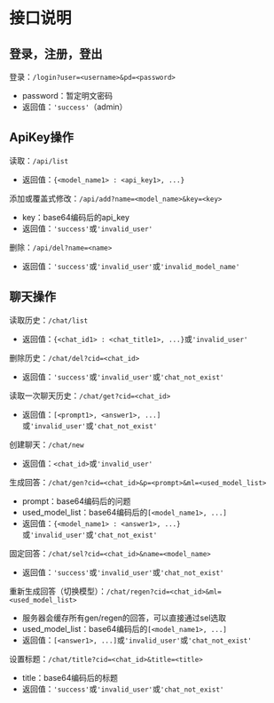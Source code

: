 # 接口说明

## 登录，注册，登出

登录：`/login?user=<username>&pd=<password>`

* password：暂定明文密码
* 返回值：`'success'`（admin）

## ApiKey操作

读取：`/api/list`

* 返回值：`{<model_name1> : <api_key1>, ...}`

添加或覆盖式修改：`/api/add?name=<model_name>&key=<key>`

* key：base64编码后的api_key
* 返回值：`'success'`或`'invalid_user'`

删除：`/api/del?name=<name>`

* 返回值：`'success'`或`'invalid_user'`或`'invalid_model_name'`

## 聊天操作

读取历史：`/chat/list`

* 返回值：`{<chat_id1> : <chat_title1>, ...}`或`'invalid_user'`
  
删除历史：`/chat/del?cid=<chat_id>`

* 返回值：`'success'`或`'invalid_user'`或`'chat_not_exist'`

读取一次聊天历史：`/chat/get?cid=<chat_id>`

* 返回值：`[<prompt1>, <answer1>, ...]`或`'invalid_user'`或`'chat_not_exist'`

创建聊天：`/chat/new`

* 返回值：`<chat_id>`或`'invalid_user'`

生成回答：`/chat/gen?cid=<chat_id>&p=<prompt>&ml=<used_model_list>`

* prompt：base64编码后的问题
* used_model_list：base64编码后的`[<model_name1>, ...]`
* 返回值：`{<model_name1> : <answer1>, ...}`或`'invalid_user'`或`'chat_not_exist'`

固定回答：`/chat/sel?cid=<chat_id>&name=<model_name>`

* 返回值：`'success'`或`'invalid_user'`或`'chat_not_exist'`

重新生成回答（切换模型）：`/chat/regen?cid=<chat_id>&ml=<used_model_list>`

* 服务器会缓存所有gen/regen的回答，可以直接通过sel选取
* used_model_list：base64编码后的`[<model_name1>, ...]`
* 返回值：`[<answer1>, ...]`或`'invalid_user'`或`'chat_not_exist'`

设置标题：`/chat/title?cid=<chat_id>&title=<title>`

* title：base64编码后的标题
* 返回值：`'success'`或`'invalid_user'`或`'chat_not_exist'`
